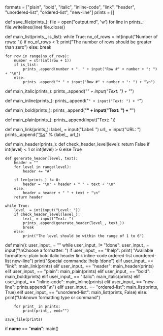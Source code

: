 formats = ["plain", "bold", "italic", "inline-code", "link", "header", "unordered-list", "ordered-list", "new-line"]
prints = []


def save_file(prints_):
    file = open("output.md", 'w')
    for line in prints_:
        file.writelines(line)
    file.close()


def main_list(prints_, is_list):
    while True:
        no_of_rows = int(input("Number of rows: "))
        if no_of_rows < 1:
            print("The number of rows should be greater than zero")
        else:
            break

    for row in range(no_of_rows):
        number = str(int(row + 1))
        if is_list:
            prints_.append(number + ". " + input("Row #" + number + ": ") + "\n")
        else:
            prints_.append("* " + input("Row #" + number + ": ") + "\n")

def main_italic(prints_):
    prints_.append("*" + input("Text: ") + "*")


def main_inline(prints_):
    prints_.append("`" + input("Text: ") + "`")


def main_bold(prints_):
    prints_.append("**" + input("Text: ") + "**")


def main_plain(prints_):
    prints_.append(input("Text: "))


def main_link(prints_):
    label_ = input("Label: ")
    url_ = input("URL: ")
    prints_.append("[%s](%s)" % (label_, url_))


def main_header(prints_):
    def check_header_level(level):
        return False if int(level) < 1 or int(level) > 6 else True

    def generate_header(level, text):
        header = ""
        for level in range(level):
            header += "#"

        if len(prints_) != 0:
            header = "\n" + header + " " + text + "\n"
        else:
            header = header + " " + text + "\n"
        return header

    while True:
        level_ = int(input("Level: "))
        if check_header_level(level_):
            text_ = input("Text: ")
            prints_.append(generate_header(level_, text_))
            break
        else:
            print("The level should be within the range of 1 to 6")


def main():
    user_input_ = ""
    while user_input_ != "!done":
        user_input_ = input("\nChoose a formatter: ")
        if user_input_ == "!help":
            print(
                "Available formatters: plain bold italic header link inline-code ordered-list unordered-list new-line")
            print("Special commands: !help !done")
        elif user_input_ == "link":
            main_link(prints)
        elif user_input_ == "header":
            main_header(prints)
        elif user_input_ == "plain":
            main_plain(prints)
        elif user_input_ == "bold":
            main_bold(prints)
        elif user_input_ == "italic":
            main_italic(prints)
        elif user_input_ == "inline-code":
            main_inline(prints)
        elif user_input_ == "new-line":
            prints.append("\n")
        elif user_input_ == "ordered-list":
            main_list(prints, True)
        elif user_input_ == "unordered-list":
            main_list(prints, False)
        else:
            print("Unknown formatting type or command")

        for print_ in prints:
            print(print_, end="")

    save_file(prints)


if __name__ == "__main__":
    main()
